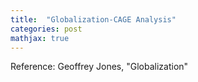 ```yaml
---
title:  "Globalization-CAGE Analysis"
categories: post
mathjax: true
---
```


Reference: Geoffrey Jones, "Globalization"

